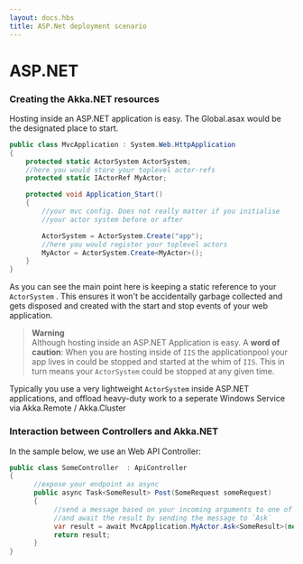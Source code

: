 ```yaml
---
layout: docs.hbs
title: ASP.Net deployment scenario
---
```


# ASP.NET

### Creating the Akka.NET resources

Hosting inside an ASP.NET application is easy. The Global.asax would be the designated place to start.

```csharp
public class MvcApplication : System.Web.HttpApplication
{
    protected static ActorSystem ActorSystem;
    //here you would store your toplevel actor-refs
    protected static IActorRef MyActor;

    protected void Application_Start()
    {
        //your mvc config. Does not really matter if you initialise
        //your actor system before or after

        ActorSystem = ActorSystem.Create("app");
        //here you would register your toplevel actors
        MyActor = ActorSystem.Create<MyActor>();
    }
}
```

As you can see the main point here is keeping a static reference to your `ActorSystem` . This ensures it won't be accidentally garbage collected and gets disposed and created with the start and stop events of your web application. 

>**Warning**<br>Although hosting inside an ASP.NET Application is easy. A **word of caution**: When you are hosting inside of `IIS` the applicationpool your app lives in could be stopped and started at the whim of `IIS`. This in turn means your `ActorSystem` could be stopped at any given time.

Typically you use a very lightweight `ActorSystem` inside ASP.NET applications, and offload heavy-duty work to a seperate Windows Service via Akka.Remote / Akka.Cluster

### Interaction between Controllers and Akka.NET
In the sample below, we use an Web API Controller:
```csharp
public class SomeController  : ApiController
{
      //expose your endpoint as async
      public async Task<SomeResult> Post(SomeRequest someRequest)
      {
           //send a message based on your incoming arguments to one of the actors you created earlier
           //and await the result by sending the message to `Ask`
           var result = await MvcApplication.MyActor.Ask<SomeResult>(new SomeMessage(someRequest.SomeArg1,someRequest.SomeArg2));
           return result;
      }
}
```

